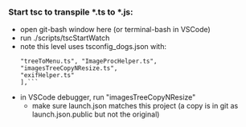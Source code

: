 
### Start tsc to transpile *.ts to *.js: 
- open git-bash window here (or terminal-bash in VSCode)  
- run ./scripts/tscStartWatch
- note this level uses tsconfig_dogs.json with:
    ```"files": [
    "treeToMenu.ts", "ImageProcHelper.ts", 
    "imagesTreeCopyNResize.ts",
    "exifHelper.ts"
  ],```
- in VSCode debugger, run "imagesTreeCopyNResize"  
    - make sure launch.json matches this project (a copy is in git as launch.json.public but not the original)